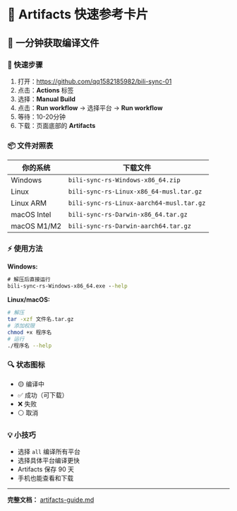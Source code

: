 # 🚀 Artifacts 快速参考卡片

## 📱 一分钟获取编译文件

### 🎯 快速步骤
1. 打开：https://github.com/qq1582185982/bili-sync-01
2. 点击：**Actions** 标签
3. 选择：**Manual Build**
4. 点击：**Run workflow** → 选择平台 → **Run workflow**
5. 等待：10-20分钟
6. 下载：页面底部的 **Artifacts**

### 📦 文件对照表

| 你的系统 | 下载文件 |
|----------|----------|
| Windows | `bili-sync-rs-Windows-x86_64.zip` |
| Linux | `bili-sync-rs-Linux-x86_64-musl.tar.gz` |
| Linux ARM | `bili-sync-rs-Linux-aarch64-musl.tar.gz` |
| macOS Intel | `bili-sync-rs-Darwin-x86_64.tar.gz` |
| macOS M1/M2 | `bili-sync-rs-Darwin-aarch64.tar.gz` |

### ⚡ 使用方法

**Windows:**
```cmd
# 解压后直接运行
bili-sync-rs-Windows-x86_64.exe --help
```

**Linux/macOS:**
```bash
# 解压
tar -xzf 文件名.tar.gz
# 添加权限
chmod +x 程序名
# 运行
./程序名 --help
```

### 🔍 状态图标
- 🟡 编译中
- ✅ 成功（可下载）
- ❌ 失败
- ⚪ 取消

### 💡 小技巧
- 选择 `all` 编译所有平台
- 选择具体平台编译更快
- Artifacts 保存 90 天
- 手机也能查看和下载

---
**完整文档：** [artifacts-guide.md](artifacts-guide.md) 